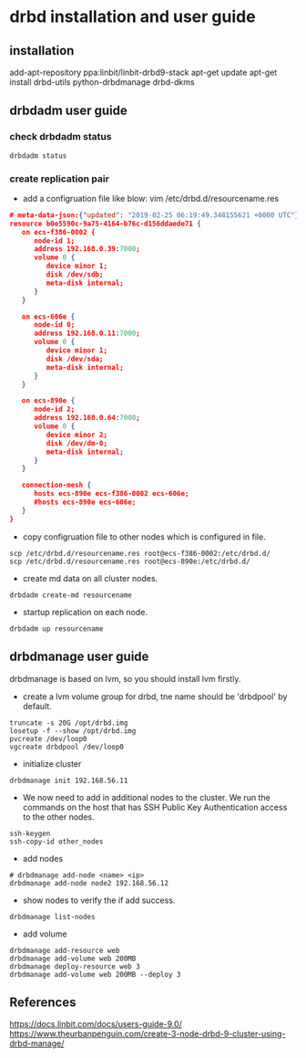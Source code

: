 # drbd installation and user guide
## installation
add-apt-repository ppa:linbit/linbit-drbd9-stack
apt-get update
apt-get install drbd-utils python-drbdmanage drbd-dkms

## drbdadm user guide

### check drbdadm status
```
drbdadm status
```
### create replication pair
* add a configruation file like blow:
vim /etc/drbd.d/resourcename.res
```json
# meta-data-json:{"updated": "2019-02-25 06:19:49.348155621 +0000 UTC"}
resource b0e5590c-9a75-4164-b76c-d156ddaede71 {
   on ecs-f386-0002 {
      node-id 1;
      address 192.168.0.39:7000;
      volume 0 {
         device minor 1;
         disk /dev/sdb;
         meta-disk internal;
      }
   }

   on ecs-606e {
      node-id 0;
      address 192.168.0.11:7000;
      volume 0 {
         device minor 1;
         disk /dev/sda;
         meta-disk internal;
      }
   }

   on ecs-890e {
      node-id 2;
      address 192.168.0.64:7000;
      volume 0 {
         device minor 2;
         disk /dev/dm-0;
         meta-disk internal;
      }
   }

   connection-mesh {
      hosts ecs-890e ecs-f386-0002 ecs-606e;
      #hosts ecs-890e ecs-606e;
   }
}
```
* copy configruation file to other nodes which is configured in file.
```
scp /etc/drbd.d/resourcename.res root@ecs-f386-0002:/etc/drbd.d/
scp /etc/drbd.d/resourcename.res root@ecs-890e:/etc/drbd.d/
```

* create md data on all cluster nodes.
```
drbdadm create-md resourcename
```

* startup replication on each node.

```
drbdadm up resourcename
```
## drbdmanage user guide

drbdmanage is based on lvm, so you should install lvm firstly.

* create a lvm volume group for drbd, tne name should be 'drbdpool' by default.
```
truncate -s 20G /opt/drbd.img
losetup -f --show /opt/drbd.img
pvcreate /dev/loop0
vgcreate drbdpool /dev/loop0
```
* initialize cluster
```
drbdmanage init 192.168.56.11
```
* We now need to add in additional nodes to the cluster. We run the commands on the host that has SSH Public Key Authentication access to the other nodes.
```
ssh-keygen
ssh-copy-id other_nodes
```
* add nodes
```
# drbdmanage add-node <name> <ip>
drbdmanage add-node node2 192.168.56.12
```
* show nodes to verify the if add success.
```
drbdmanage list-nodes
```
* add volume
```
drbdmanage add-resource web
drbdmanage add-volume web 200MB
drbdmanage deploy-resource web 3
drbdmanage add-volume web 200MB --deploy 3
```
## References
https://docs.linbit.com/docs/users-guide-9.0/
https://www.theurbanpenguin.com/create-3-node-drbd-9-cluster-using-drbd-manage/

